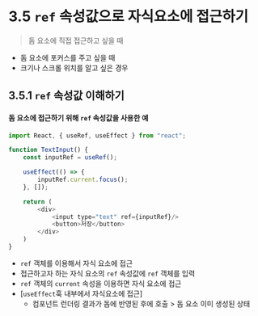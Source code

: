 # 3.5 `ref` 속성값으로 자식요소에 접근하기
> 돔 요소에 직접 접근하고 싶을 때

- 돔 요소에 포커스를 주고 싶을 때
- 크기나 스크롤 위치를 알고 싶은 경우 

## 3.5.1 `ref` 속성값 이해하기
#### 돔 요소에 접근하기 위해 `ref` 속성값을 사용한 예

```js
import React, { useRef, useEffect } from "react";

function TextInput() {
    const inputRef = useRef();

    useEffect(() => {
        inputRef.current.focus();
    }, []);

    return (
        <div>
            <input type="text" ref={inputRef}/>
            <button>저장</button>
        </div>
    )
}
```

- `ref` 객체를 이용해서 자식 요소에 접근
- 접근하고자 하는 자식 요소의 `ref` 속성값에 `ref` 객체를 입력
- `ref` 객체의 `current` 속성을 이용하면 자식 요소에 접근
- [`useEffect`훅 내부에서 자식요소에 접근]
    + 컴포넌트 런더링 결과가 돔에 반영된 후에 호출 > 돔 요소 이미 생성된 상태
    
